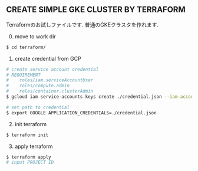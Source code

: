 ## CREATE SIMPLE GKE CLUSTER BY TERRAFORM
Terraformのお試しファイルです.
普通のGKEクラスタを作れます.

0. move to work dir

```bash
$ cd terraform/
```

1. create credential from GCP

```bash
# create service account credential
# REQUIREMENT
#    roles/iam.serviceAccountUser
#    roles/compute.admin
#    roles/container.clusterAdmin
$ gcloud iam service-accounts keys create ./credential.json --iam-account <service-account-email>

# set path to credential
$ export GOOGLE APPLICATION_CREDENTIALS=./credential.json
```

2. init terraform

```bash
$ terraform init
```

3. apply terraform

```bash
$ terraform apply
# input PROJECT ID
```
